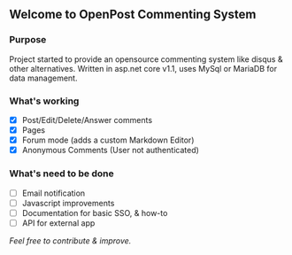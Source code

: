 ## Welcome to OpenPost Commenting System

### Purpose

Project started to provide an opensource commenting system like disqus & other alternatives.
Written in asp.net core v1.1, uses MySql or MariaDB for data management.

### What's working 
- [x] Post/Edit/Delete/Answer comments
- [x] Pages
- [x] Forum mode (adds a custom Markdown Editor)
- [x] Anonymous Comments (User not authenticated)

### What's need to be done
- [ ] Email notification
- [ ] Javascript improvements
- [ ] Documentation for basic SSO, & how-to
- [ ] API for external app

*Feel free to contribute & improve.*
